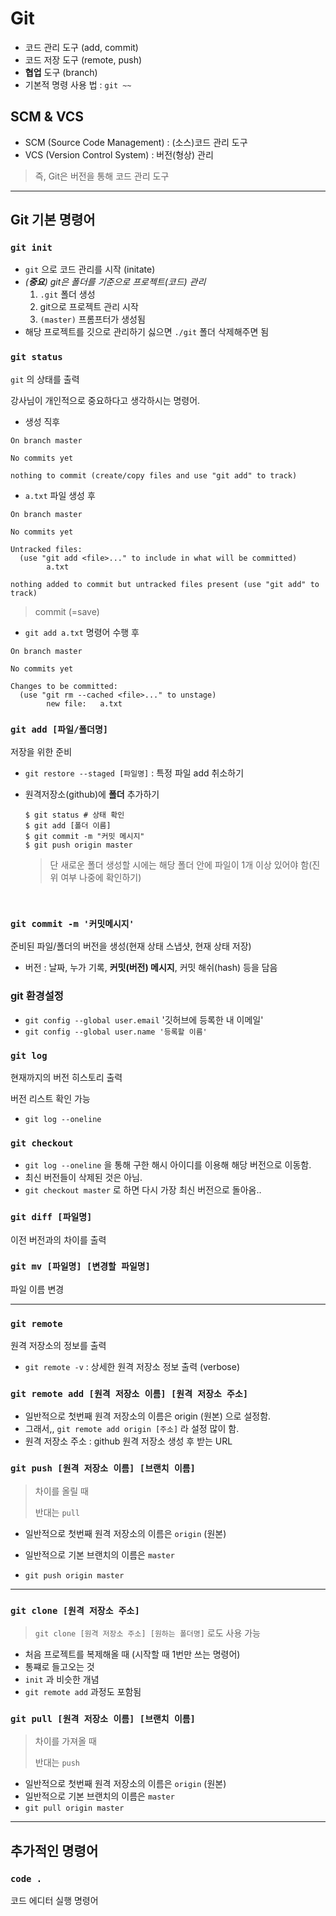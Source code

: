 # Git

* 코드 관리 도구 (add, commit)
* 코드 저장 도구 (remote, push)
* **협업** 도구 (branch)
* 기본적 명령 사용 법 : `git ~~`



## SCM & VCS

* SCM (Source Code Management) : (소스)코드 관리 도구
* VCS (Version Control System) : 버전(형상) 관리

> 즉, Git은 버전을 통해 코드 관리 도구



---



## Git 기본 명령어

### `git init` 

* `git` 으로 코드 관리를 시작 (initate)
* *(**중요**) git은 폴더를 기준으로 프로젝트(코드) 관리*
  1. `.git` 폴더 생성
  2. git으로 프로젝트 관리 시작
  3. `(master)` 프롬프터가 생성됨
* 해당 프로젝트를 깃으로 관리하기 싫으면 `./git` 폴더 삭제해주면 됨



### `git status`

`git` 의 상태를 출력

강사님이 개인적으로 중요하다고 생각하시는 명령어. 

* 생성 직후

```shell
On branch master

No commits yet

nothing to commit (create/copy files and use "git add" to track)
```

* `a.txt` 파일 생성 후

```
On branch master

No commits yet

Untracked files:
  (use "git add <file>..." to include in what will be committed)
        a.txt

nothing added to commit but untracked files present (use "git add" to track)
```

> commit (=save)

* `git add a.txt` 명령어 수행 후

```
On branch master

No commits yet

Changes to be committed:
  (use "git rm --cached <file>..." to unstage)
        new file:   a.txt
```



### `git add [파일/폴더명]`

저장을 위한 준비

* `git restore --staged [파일명]` : 특정 파일 add 취소하기

* 원격저장소(github)에 **폴더** 추가하기

  ```shell
  $ git status # 상태 확인
  $ git add [폴더 이름]
  $ git commit -m "커밋 메시지"
  $ git push origin master
  ```

  > 단 새로운 폴더 생성할 시에는 해당 폴더 안에 파일이 1개 이상 있어야 함(진위 여부 나중에 확인하기)

  ​	

### `git commit -m '커밋메시지'`

준비된 파일/폴더의 버전을 생성(현재 상태 스냅샷, 현재 상태 저장)

* 버전 : 날짜, 누가 기록, **커밋(버전) 메시지**, 커밋 해쉬(hash) 등을 담음



### git 환경설정

* `git config --global user.email` '깃허브에 등록한 내 이메일'
* `git config --global user.name '등록할 이름'`



### `git log`

현재까지의 버전 히스토리 출력

버전 리스트 확인 가능

* `git log --oneline`



### `git checkout`

* `git log --oneline` 을 통해 구한 해시 아이디를 이용해 해당 버전으로 이동함. 
* 최신 버전들이 삭제된 것은 아님.
* `git checkout master` 로 하면 다시 가장 최신 버전으로 돌아옴..

### 	

### `git diff [파일명]`

이전 버전과의 차이를 출력



### `git mv [파일명] [변경할 파일명]`

파일 이름 변경



---



### `git remote`

원격 저장소의 정보를 출력

* `git remote -v` : 상세한 원격 저장소 정보 출력 (verbose)



### `git remote add [원격 저장소 이름] [원격 저장소 주소]`

* 일반적으로 첫번째 원격 저장소의 이름은 origin (원본) 으로 설정함.
* 그래서,, `git remote add origin [주소]` 라 설정 많이 함.
* 원격 저장소 주소 : github 원격 저장소 생성 후 받는 URL



### `git push [원격 저장소 이름] [브랜치 이름]`

> 차이를 올릴 때
>
> 반대는 `pull`

* 일반적으로 첫번째 원격 저장소의 이름은 `origin` (원본)

* 일반적으로 기본 브랜치의 이름은 `master`

* `git push origin master`

  

---



### `git clone [원격 저장소 주소]`

> `git clone [원격 저장소 주소] [원하는 폴더명]` 로도 사용 가능

* 처음 프로젝트를 복제해올 때 (시작할 때 1번만 쓰는 명령어)
* 통쨰로 들고오는 것
* `init` 과 비슷한 개념
* `git remote add` 과정도 포함됨



### `git pull [원격 저장소 이름] [브랜치 이름]`

> 차이를 가져올 때
>
> 반대는 `push`

* 일반적으로 첫번째 원격 저장소의 이름은 `origin` (원본)
* 일반적으로 기본 브랜치의 이름은 `master`
* `git pull origin master`



---



## 추가적인 명령어



### `code .`

코드 에디터 실행 명령어

